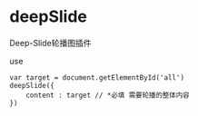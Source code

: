 # deepSlide
Deep-Slide轮播图插件

use

    var target = document.getElementById('all')
    deepSlide({
        content : target // *必填 需要轮播的整体内容
    })